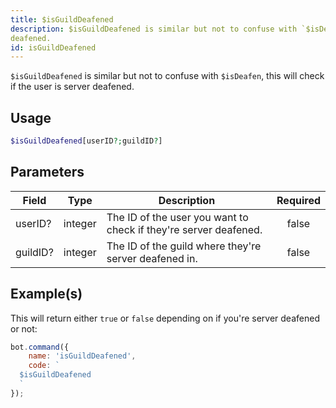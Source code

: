 ```yaml
---
title: $isGuildDeafened
description: $isGuildDeafened is similar but not to confuse with `$isDeafen`, this will check if the user is server
deafened.
id: isGuildDeafened
---
```


`$isGuildDeafened` is similar but not to confuse with `$isDeafen`, this will check if the user is server deafened.

## Usage

```php
$isGuildDeafened[userID?;guildID?]
```

## Parameters

| Field    | Type    | Description                                                      | Required |
| -------- | ------- | ---------------------------------------------------------------- | :------: |
| userID?  | integer | The ID of the user you want to check if they're server deafened. |  false   |
| guildID? | integer | The ID of the guild where they're server deafened in.            |  false   |

## Example(s)

This will return either `true` or `false` depending on if you're server deafened or not:

```javascript
bot.command({
    name: 'isGuildDeafened',
    code: `
  $isGuildDeafened
  `
});
```
